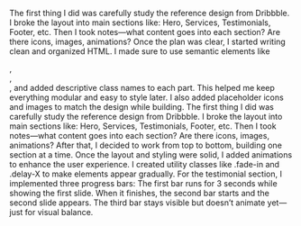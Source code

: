 The first thing I did was carefully study the reference design from Dribbble.
I broke the layout into main sections like:
Hero, Services, Testimonials, Footer, etc.
Then I took notes—what content goes into each section? Are there icons, images, animations?
Once the plan was clear, I started writing clean and organized HTML.
I made sure to use semantic elements like <section>, <nav>, <footer>, and added descriptive class names to each part.
This helped me keep everything modular and easy to style later.
I also added placeholder icons and images to match the design while building.
The first thing I did was carefully study the reference design from Dribbble.
I broke the layout into main sections like:
Hero, Services, Testimonials, Footer, etc.
Then I took notes—what content goes into each section? Are there icons, images, animations?
After that, I decided to work from top to bottom, building one section at a time.
Once the layout and styling were solid, I added animations to enhance the user experience.
I created utility classes like .fade-in and .delay-X to make elements appear gradually.
For the testimonial section, I implemented three progress bars:
The first bar runs for 3 seconds while showing the first slide.
When it finishes, the second bar starts and the second slide appears.
The third bar stays visible but doesn’t animate yet—just for visual balance.

